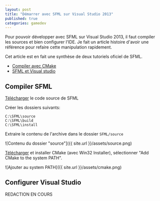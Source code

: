 ```yaml
---
layout: post
title: "Démarrer avec SFML sur Visual Studio 2013"
published: true
categories: gamedev
---
```


Pour pouvoir développer avec SFML sur Visual Studio 2013, il faut compiler les sources et bien configurer l'IDE. 
Je fait un article histoire d'avoir une référence pour refaire cette manipulation rapidement.

Cet article est en fait une synthèse de deux tutoriels oficiel de SFML.

* [Compiler avec CMake](http://sfml-dev.org/tutorials/2.0/compile-with-cmake-fr.php "Compiler avec CMake")
* [SFML et Visual studio](http://sfml-dev.org/tutorials/2.1/start-vc-fr.php "SFML et Visual studio")

## Compiler SFML

[Télécharger](http://sfml-dev.org/download-fr.php) le code source de SFML

Créer les dossiers suivants:

    C:\SFML\source
    C:\SFML\build
    C:\SFML\install

Extraire le contenu de l'archive dans le dossier `SFML/source`

![Contenu du dossier "source"]({{ site.url }}/assets/source.png)

[Télécharger](http://www.cmake.org/download/) et installer CMake (avec Win32 Installer), sélectionner "Add CMake to the system PATH".

![Ajouter au system PATH]({{ site.url }}/assets/cmake.png)

## Configurer Visual Studio

REDACTION EN COURS 